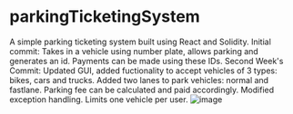 # parkingTicketingSystem
A simple parking ticketing system built using React and Solidity.
Initial commit: Takes in a vehicle using number plate, allows parking and generates an id. Payments can be made using these IDs.
Second Week's Commit: 
Updated GUI, added fuctionality to accept vehicles of 3 types: bikes, cars and trucks. Added two lanes to park vehicles: normal and fastlane. 
Parking fee can be calculated and paid accordingly.
Modified exception handling. Limits one vehicle per user. 
![image](https://github.com/user-attachments/assets/747e3f27-8277-413c-9f13-33ebdbd41b12)
